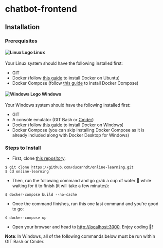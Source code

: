 # chatbot-frontend

## Installation

### Prerequisites

#### ![Linux Logo](https://i.imgur.com/3iHIGaC.png) Linux

Your Linux system should have the following installed first:

- GIT
- Docker (follow [this guide](https://docs.docker.com/install/linux/docker-ce/ubuntu/) to install Docker on Ubuntu)
- Docker Compose (follow [this guide](https://docs.docker.com/compose/install/) to install Docker Compose)

#### ![Windows Logo](https://i.imgur.com/2HfZwb4.png) Windows

Your Windows system should have the following installed first:

- GIT
- A console emulator (GIT Bash or [Cmder](https://github.com/cmderdev/cmder))
- Docker (follow [this guide](https://docs.docker.com/docker-for-windows/install/) to install Docker on Windows)
- Docker Compose (you can skip installing Docker Compose as it is already included along with Docker Desktop for Windows)

### Steps to Install

- First, clone [this repository](https://github.com/ducanhdt/online-learning.git).

```shell
$ git clone https://github.com/ducanhdt/online-learning.git
$ cd online-learning
```
- Then, run the following command and go grab a cup of water 🥤 while waiting for it to finish (it will take a few minutes):

```shell
$ docker-compose build --no-cache
```

- Once the command finishes, run this one last command and you're good to go:

```shell
$ docker-compose up
```

- Open your browser and head to [http://localhost:3000](http://localhost:3000). Enjoy coding 🎉!


**Note**: In Windows, all of the following commands below must be run within GIT Bash or Cmder.
